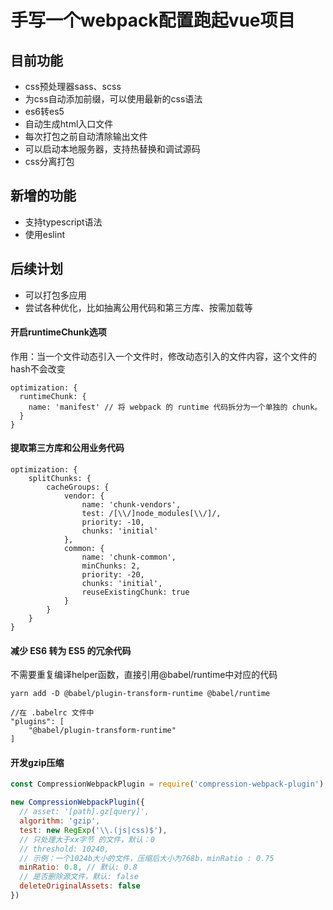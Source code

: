 # 手写一个webpack配置跑起vue项目
## 目前功能
* css预处理器sass、scss
* 为css自动添加前缀，可以使用最新的css语法
* es6转es5
* 自动生成html入口文件
* 每次打包之前自动清除输出文件
* 可以启动本地服务器，支持热替换和调试源码
* css分离打包

## 新增的功能
* 支持typescript语法
* 使用eslint

## 后续计划
* 可以打包多应用
* 尝试各种优化，比如抽离公用代码和第三方库、按需加载等

#### 开启runtimeChunk选项
作用：当一个文件动态引入一个文件时，修改动态引入的文件内容，这个文件的hash不会改变
```
optimization: {
  runtimeChunk: {
    name: 'manifest' // 将 webpack 的 runtime 代码拆分为一个单独的 chunk。
  }
}
```

#### 提取第三方库和公用业务代码
```
optimization: {
    splitChunks: {
        cacheGroups: {
            vendor: {
                name: 'chunk-vendors',
                test: /[\\/]node_modules[\\/]/,
                priority: -10,
                chunks: 'initial'
            },
            common: {
                name: 'chunk-common',
                minChunks: 2,
                priority: -20,
                chunks: 'initial',
                reuseExistingChunk: true
            }
        }
    }
}
```

#### 减少 ES6 转为 ES5 的冗余代码
不需要重复编译helper函数，直接引用@babel/runtime中对应的代码
```
yarn add -D @babel/plugin-transform-runtime @babel/runtime

//在 .babelrc 文件中
"plugins": [
    "@babel/plugin-transform-runtime"
]
```

#### 开发gzip压缩
```javascript
const CompressionWebpackPlugin = require('compression-webpack-plugin')

new CompressionWebpackPlugin({
  // asset: '[path].gz[query]',
  algorithm: 'gzip',
  test: new RegExp('\\.(js|css)$'),
  // 只处理大于xx字节 的文件，默认：0
  // threshold: 10240,
  // 示例：一个1024b大小的文件，压缩后大小为768b，minRatio : 0.75
  minRatio: 0.8, // 默认: 0.8
  // 是否删除源文件，默认: false
  deleteOriginalAssets: false
})
```